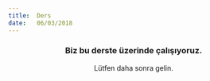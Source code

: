 ```yaml
---
title:  Ders
date:   06/03/2018
---
```


### <center>Biz bu derste üzerinde çalışıyoruz.</center>
<center>Lütfen daha sonra gelin.</center>